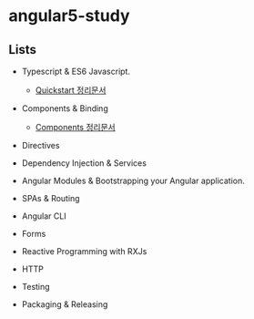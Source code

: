 # angular5-study

## Lists

- Typescript & ES6 Javascript.
  - [Quickstart 정리문서](https://docs.google.com/document/d/1F4xYbzDvnWzuLeVn6yTZ4ZuuQwsBP4InCjNWEEHWP2o/edit)
- Components & Binding
  - [Components 정리문서](https://docs.google.com/document/d/1JzgW9L9SMTE2CN896pu4QQlBQiDq_E5NI49GANLgWJE/edit)
- Directives

- Dependency Injection & Services

- Angular Modules & Bootstrapping your Angular application.

- SPAs & Routing

- Angular CLI

- Forms

- Reactive Programming with RXJs

- HTTP

- Testing

- Packaging & Releasing
